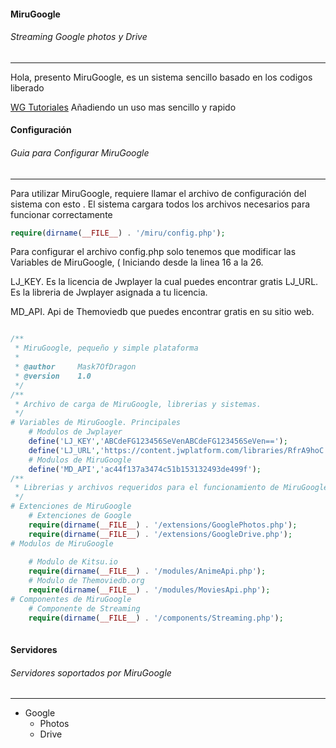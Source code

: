 #### MiruGoogle
###### Streaming Google photos y Drive
------

Hola, presento MiruGoogle, es un sistema sencillo basado en los codigos liberado

[WG Tutoriales](https://www.facebook.com/WG-Tutoriales-116650328958507/) Añadiendo un uso mas sencillo y rapido


#### Configuración
###### Guia para Configurar MiruGoogle
------

Para utilizar MiruGoogle, requiere llamar el archivo de configuración del sistema con esto . El sistema cargara todos los archivos necesarios para funcionar correctamente

```php
require(dirname(__FILE__) . '/miru/config.php');
```

Para configurar el archivo config.php solo tenemos que modificar las Variables de MiruGoogle, ( Iniciando desde la linea 16 a la 26.

LJ_KEY. Es la licencia de Jwplayer la cual puedes encontrar gratis
LJ_URL. Es la libreria de Jwplayer asignada a tu licencia.

MD_API. Api de Themoviedb que puedes encontrar gratis en su sitio web.

```php

/**
 * MiruGoogle, pequeño y simple plataforma
 * 
 * @author     Mask7OfDragon
 * @version    1.0
 */
/**
 * Archivo de carga de MiruGoogle, librerias y sistemas.
 */
# Variables de MiruGoogle. Principales
	# Modulos de Jwplayer 
	define('LJ_KEY','ABCdeFG123456SeVenABCdeFG123456SeVen==');
	define('LJ_URL','https://content.jwplatform.com/libraries/RfrA9hoC.js');
	# Modulos de MiruGoogle
	define('MD_API','ac44f137a3474c51b153132493de499f');
/**
 * Librerias y archivos requeridos para el funcionamiento de MiruGoogle.
 */
# Extenciones de MiruGoogle
	# Extenciones de Google
	require(dirname(__FILE__) . '/extensions/GooglePhotos.php');
	require(dirname(__FILE__) . '/extensions/GoogleDrive.php');
# Modulos de MiruGoogle
	
	# Modulo de Kitsu.io
	require(dirname(__FILE__) . '/modules/AnimeApi.php');	
	# Modulo de Themoviedb.org
	require(dirname(__FILE__) . '/modules/MoviesApi.php');	
# Componentes de MiruGoogle
	# Componente de Streaming
	require(dirname(__FILE__) . '/components/Streaming.php');
    
```

#### Servidores
###### Servidores soportados por MiruGoogle
------

- Google 
  - Photos
  - Drive
